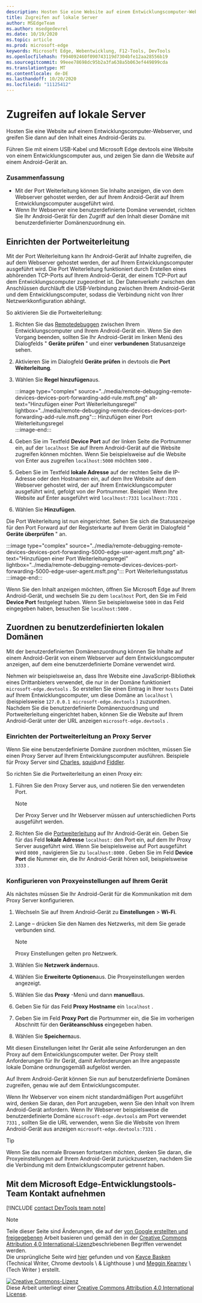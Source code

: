 ```yaml
---
description: Hosten Sie eine Website auf einem Entwicklungscomputer-Webserver, und greifen Sie dann auf den Inhalt eines Android-Geräts zu.
title: Zugreifen auf lokale Server
author: MSEdgeTeam
ms.author: msedgedevrel
ms.date: 10/19/2020
ms.topic: article
ms.prod: microsoft-edge
keywords: Microsoft Edge, Webentwicklung, F12-Tools, DevTools
ms.openlocfilehash: f994092460f090743119d7304bfe12aa28556b19
ms.sourcegitcommit: 99eee78698dc95b2a3fa638a5b063ef449899cda
ms.translationtype: MT
ms.contentlocale: de-DE
ms.lasthandoff: 10/20/2020
ms.locfileid: "11125412"
---
```

<!-- Copyright Kayce Basques 

   Licensed under the Apache License, Version 2.0 (the "License");
   you may not use this file except in compliance with the License.
   You may obtain a copy of the License at

       https://www.apache.org/licenses/LICENSE-2.0

   Unless required by applicable law or agreed to in writing, software
   distributed under the License is distributed on an "AS IS" BASIS,
   WITHOUT WARRANTIES OR CONDITIONS OF ANY KIND, either express or implied.
   See the License for the specific language governing permissions and
   limitations under the License.  -->  

# Zugreifen auf lokale Server  

Hosten Sie eine Website auf einem Entwicklungscomputer-Webserver, und greifen Sie dann auf den Inhalt eines Android-Geräts zu.  

Führen Sie mit einem USB-Kabel und Microsoft Edge devtools eine Website von einem Entwicklungscomputer aus, und zeigen Sie dann die Website auf einem Android-Gerät an.  

### Zusammenfassung  

*   Mit der Port Weiterleitung können Sie Inhalte anzeigen, die von dem Webserver gehostet werden, der auf Ihrem Android-Gerät auf Ihrem Entwicklungscomputer ausgeführt wird.  
*   Wenn Ihr Webserver eine benutzerdefinierte Domäne verwendet, richten Sie Ihr Android-Gerät für den Zugriff auf den Inhalt dieser Domäne mit benutzerdefinierter Domänenzuordnung ein.  

## Einrichten der Portweiterleitung  

Mit der Port Weiterleitung kann Ihr Android-Gerät auf Inhalte zugreifen, die auf dem Webserver gehostet werden, der auf Ihrem Entwicklungscomputer ausgeführt wird.  Die Port Weiterleitung funktioniert durch Erstellen eines abhörenden TCP-Ports auf Ihrem Android-Gerät, der einem TCP-Port auf dem Entwicklungscomputer zugeordnet ist.  Der Datenverkehr zwischen den Anschlüssen durchläuft die USB-Verbindung zwischen Ihrem Android-Gerät und dem Entwicklungscomputer, sodass die Verbindung nicht von Ihrer Netzwerkkonfiguration abhängt.  

So aktivieren Sie die Portweiterleitung:  

1.  Richten Sie das [Remotedebuggen][RemoteDebuggingGettingStarted] zwischen Ihrem Entwicklungscomputer und Ihrem Android-Gerät ein.  Wenn Sie den Vorgang beenden, sollten Sie Ihr Android-Gerät im linken Menü des Dialogfelds " **Geräte prüfen** " und einer **verbundenen** Statusanzeige sehen.  
1.  Aktivieren Sie im Dialogfeld **Geräte prüfen** in devtools die **Port Weiterleitung**.  
1.  Wählen Sie **Regel hinzufügen**aus.  
    
    :::image type="complex" source="../media/remote-debugging-remote-devices-devices-port-forwarding-add-rule.msft.png" alt-text="Hinzufügen einer Port Weiterleitungsregel" lightbox="../media/remote-debugging-remote-devices-devices-port-forwarding-add-rule.msft.png":::
       Hinzufügen einer Port Weiterleitungsregel  
    :::image-end:::  
    
1.  Geben Sie im Textfeld **Device Port** auf der linken Seite die Portnummer ein, auf der `localhost` Sie auf Ihrem Android-Gerät auf die Website zugreifen können möchten.  Wenn Sie beispielsweise auf die Website von Enter aus zugreifen `localhost:5000` möchten `5000` .  
1.  Geben Sie im Textfeld **lokale Adresse** auf der rechten Seite die IP-Adresse oder den Hostnamen ein, auf dem Ihre Website auf dem Webserver gehostet wird, der auf Ihrem Entwicklungscomputer ausgeführt wird, gefolgt von der Portnummer.  Beispiel: Wenn Ihre Website auf Enter ausgeführt wird `localhost:7331` `localhost:7331` .  
1.  Wählen Sie **Hinzufügen**.  
    
Die Port Weiterleitung ist nun eingerichtet.  Sehen Sie sich die Statusanzeige für den Port Forward auf der Registerkarte auf Ihrem Gerät im Dialogfeld " **Geräte überprüfen** " an.  

:::image type="complex" source="../media/remote-debugging-remote-devices-devices-port-forwarding-5000-edge-user-agent.msft.png" alt-text="Hinzufügen einer Port Weiterleitungsregel" lightbox="../media/remote-debugging-remote-devices-devices-port-forwarding-5000-edge-user-agent.msft.png":::
   Port Weiterleitungsstatus  
:::image-end:::  

Wenn Sie den Inhalt anzeigen möchten, öffnen Sie Microsoft Edge auf Ihrem Android-Gerät, und wechseln Sie zu dem `localhost` Port, den Sie im Feld **Device Port** festgelegt haben.  Wenn Sie beispielsweise `5000` in das Feld eingegeben haben, besuchen Sie `localhost:5000` .  

## Zuordnen zu benutzerdefinierten lokalen Domänen  

Mit der benutzerdefinierten Domänenzuordnung können Sie Inhalte auf einem Android-Gerät von einem Webserver auf dem Entwicklungscomputer anzeigen, auf dem eine benutzerdefinierte Domäne verwendet wird.  

Nehmen wir beispielsweise an, dass Ihre Website eine JavaScript-Bibliothek eines Drittanbieters verwendet, die nur in der Domäne funktioniert `microsoft-edge.devtools` .  So erstellen Sie einen Eintrag in Ihrer `hosts` Datei auf Ihrem Entwicklungscomputer, um diese Domäne an `localhost` \ (beispielsweise `127.0.0.1 microsoft-edge.devtools` \) zuzuordnen.  Nachdem Sie die benutzerdefinierte Domänenzuordnung und Portweiterleitung eingerichtet haben, können Sie die Website auf Ihrem Android-Gerät unter der URL anzeigen `microsoft-edge.devtools` .  

### Einrichten der Portweiterleitung an Proxy Server  

Wenn Sie eine benutzerdefinierte Domäne zuordnen möchten, müssen Sie einen Proxy Server auf Ihrem Entwicklungscomputer ausführen.  Beispiele für Proxy Server sind [Charles][CharlesWebDebuggingProxy], [squid][SquidOptimisingWebDelivery]und [Fiddler][FiddlerWebDebuggingProxy].  

So richten Sie die Portweiterleitung an einen Proxy ein:  

1.  Führen Sie den Proxy Server aus, und notieren Sie den verwendeten Port.  
    
    > [!NOTE]
    > Der Proxy Server und Ihr Webserver müssen auf unterschiedlichen Ports ausgeführt werden.  
    
1.  Richten Sie die [Portweiterleitung](#set-up-port-forwarding) auf Ihr Android-Gerät ein.  Geben Sie für das Feld **lokale Adresse** `localhost:` den Port ein, auf dem Ihr Proxy Server ausgeführt wird.  Wenn Sie beispielsweise auf Port ausgeführt wird `8000` , navigieren Sie zu `localhost:8000` .  Geben Sie im Feld **Device Port** die Nummer ein, die Ihr Android-Gerät hören soll, beispielsweise `3333` .  
    
### Konfigurieren von Proxyeinstellungen auf Ihrem Gerät  

Als nächstes müssen Sie Ihr Android-Gerät für die Kommunikation mit dem Proxy Server konfigurieren.  

1.  Wechseln Sie auf Ihrem Android-Gerät zu **Einstellungen**  >  **Wi-Fi**.  
1.  Lange – drücken Sie den Namen des Netzwerks, mit dem Sie gerade verbunden sind.  
    
    > [!NOTE]
    > Proxy Einstellungen gelten pro Netzwerk.  
    
1.  Wählen Sie **Netzwerk ändern**aus.  
1.  Wählen Sie **Erweiterte Optionen**aus.  Die Proxyeinstellungen werden angezeigt.  
1.  Wählen Sie das **Proxy** -Menü und dann **manuell**aus.  
1.  Geben Sie für das Feld **Proxy Hostname** ein `localhost` .  
1.  Geben Sie im Feld **Proxy Port** die Portnummer ein, die Sie im vorherigen Abschnitt für den **Geräteanschluss** eingegeben haben.  
1.  Wählen Sie **Speichern**aus.  
    
Mit diesen Einstellungen leitet Ihr Gerät alle seine Anforderungen an den Proxy auf dem Entwicklungscomputer weiter.  Der Proxy stellt Anforderungen für Ihr Gerät, damit Anforderungen an Ihre angepasste lokale Domäne ordnungsgemäß aufgelöst werden.  

Auf Ihrem Android-Gerät können Sie nun auf benutzerdefinierte Domänen zugreifen, genau wie auf dem Entwicklungscomputer.  

Wenn Ihr Webserver von einem nicht standardmäßigen Port ausgeführt wird, denken Sie daran, den Port anzugeben, wenn Sie den Inhalt von Ihrem Android-Gerät anfordern.  Wenn Ihr Webserver beispielsweise die benutzerdefinierte Domäne `microsoft-edge.devtools` am Port verwendet `7331` , sollten Sie die URL verwenden, wenn Sie die Website von Ihrem Android-Gerät aus anzeigen `microsoft-edge.devtools:7331` .  

> [!TIP]
> Wenn Sie das normale Browsen fortsetzen möchten, denken Sie daran, die Proxyeinstellungen auf Ihrem Android-Gerät zurückzusetzen, nachdem Sie die Verbindung mit dem Entwicklungscomputer getrennt haben.  

## Mit dem Microsoft Edge-Entwicklungstools-Team Kontakt aufnehmen  

[!INCLUDE [contact DevTools team note](../includes/contact-devtools-team-note.md)]  

<!-- links -->  

[RemoteDebuggingGettingStarted]: ./index.md "Erste Schritte mit dem Remotedebuggen von Android-Geräten | Microsoft docs"  

[CharlesWebDebuggingProxy]: https://www.charlesproxy.com "Charles Web Debugging-Proxy"  

[SquidOptimisingWebDelivery]: https://www.squid-cache.org "Squid: Optimieren der Web-Zustellung"  

[FiddlerWebDebuggingProxy]: https://www.telerik.com/fiddler "Fiddler-Free Web Debugging Proxy"  

> [!NOTE]
> Teile dieser Seite sind Änderungen, die auf der [von Google erstellten und freigegebenen][GoogleSitePolicies] Arbeit basieren und gemäß den in der [Creative Commons Attribution 4,0 International-Lizenz][CCA4IL]beschriebenen Begriffen verwendet werden.  
> Die ursprüngliche Seite wird [hier](https://developers.google.com/web/tools/chrome-devtools/remote-debugging/local-server) gefunden und von [Kayce Basken][KayceBasques] (Technical Writer, Chrome devtools \ & Lighthouse \) und [Meggin Kearney][MegginKearney] \ (Tech Writer \) erstellt.  

[![Creative Commons-Lizenz][CCby4Image]][CCA4IL]  
Diese Arbeit unterliegt einer [Creative Commons Attribution 4.0 International License][CCA4IL].  

[CCA4IL]: https://creativecommons.org/licenses/by/4.0  
[CCby4Image]: https://i.creativecommons.org/l/by/4.0/88x31.png  
[GoogleSitePolicies]: https://developers.google.com/terms/site-policies  
[KayceBasques]: https://developers.google.com/web/resources/contributors/kaycebasques  
[MegginKearney]: https://developers.google.com/web/resources/contributors/megginkearney  
